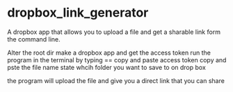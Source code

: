 # dropbox_link_generator
A dropbox app that allows you to upload a file and get a sharable link form the command line.


Alter the root dir
make a dropbox app and get the access token
run the program in the terminal by typing ==
copy and paste access token
copy and pste the file name
state whcih folder you want to save to on drop box

the program will upload the file and give you a direct link that you can share
